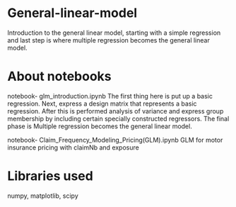 # General-linear-model
Introduction to the general linear model, starting with a simple regression and last step is where multiple regression becomes the general linear model.

# About notebooks
notebook- glm_introduction.ipynb
The first thing here is put up a basic regression. Next, express a design matrix that represents a basic regression. After this is performed analysis of variance and express group membership by including certain specially constructed regressors. 
The final phase is Multiple regression becomes the general linear model.

notebook- Claim_Frequency_Modeling_Pricing(GLM).ipynb
GLM for motor insurance pricing with claimNb and exposure

# Libraries used
numpy, matplotlib, scipy

